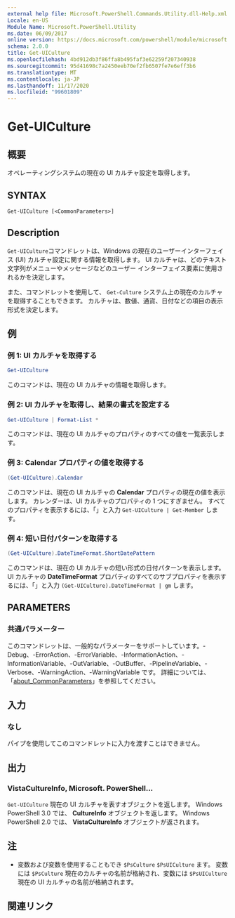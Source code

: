 ```yaml
---
external help file: Microsoft.PowerShell.Commands.Utility.dll-Help.xml
Locale: en-US
Module Name: Microsoft.PowerShell.Utility
ms.date: 06/09/2017
online version: https://docs.microsoft.com/powershell/module/microsoft.powershell.utility/get-uiculture?view=powershell-7.2&WT.mc_id=ps-gethelp
schema: 2.0.0
title: Get-UICulture
ms.openlocfilehash: 4bd912db3f86ffa8b495faf3e62259f207340938
ms.sourcegitcommit: 95d41698c7a2450eeb70ef2fb6507fe7e6eff3b6
ms.translationtype: MT
ms.contentlocale: ja-JP
ms.lasthandoff: 11/17/2020
ms.locfileid: "99601809"
---
```

# Get-UICulture

## 概要
オペレーティングシステムの現在の UI カルチャ設定を取得します。

## SYNTAX

```
Get-UICulture [<CommonParameters>]
```

## Description

`Get-UICulture`コマンドレットは、Windows の現在のユーザーインターフェイス (UI) カルチャ設定に関する情報を取得します。
UI カルチャは、どのテキスト文字列がメニューやメッセージなどのユーザー インターフェイス要素に使用されるかを決定します。

また、コマンドレットを使用して、 `Get-Culture` システム上の現在のカルチャを取得することもできます。
カルチャは、数値、通貨、日付などの項目の表示形式を決定します。

## 例

### 例 1: UI カルチャを取得する

```powershell
Get-UICulture
```

このコマンドは、現在の UI カルチャの情報を取得します。

### 例 2: UI カルチャを取得し、結果の書式を設定する

```powershell
Get-UICulture | Format-List *
```

このコマンドは、現在の UI カルチャのプロパティのすべての値を一覧表示します。

### 例 3: Calendar プロパティの値を取得する

```powershell
(Get-UICulture).Calendar
```

このコマンドは、現在の UI カルチャの **Calendar** プロパティの現在の値を表示します。
カレンダーは、UI カルチャのプロパティの 1 つにすぎません。
すべてのプロパティを表示するには、「」と入力 `Get-UICulture | Get-Member` します。

### 例 4: 短い日付パターンを取得する

```powershell
(Get-UICulture).DateTimeFormat.ShortDatePattern
```

このコマンドは、現在の UI カルチャの短い形式の日付パターンを表示します。
UI カルチャの **DateTimeFormat** プロパティのすべてのサブプロパティを表示するには、「」と入力 `(Get-UICulture).DateTimeFormat | gm` します。

## PARAMETERS

### 共通パラメーター

このコマンドレットは、一般的なパラメーターをサポートしています。-Debug、-ErrorAction、-ErrorVariable、-InformationAction、-InformationVariable、-OutVariable、-OutBuffer、-PipelineVariable、-Verbose、-WarningAction、-WarningVariable です。 詳細については、「[about_CommonParameters](../Microsoft.PowerShell.Core/About/about_CommonParameters.md)」を参照してください。

## 入力

### なし

パイプを使用してこのコマンドレットに入力を渡すことはできません。

## 出力

### VistaCultureInfo, Microsoft. PowerShell...

`Get-UICulture` 現在の UI カルチャを表すオブジェクトを返します。
Windows PowerShell 3.0 では、 **CultureInfo** オブジェクトを返します。
Windows PowerShell 2.0 では、 **VistaCultureInfo** オブジェクトが返されます。

## 注

- 変数および変数を使用することもでき `$PsCulture` `$PsUICulture` ます。 変数には `$PsCulture` 現在のカルチャの名前が格納され、変数には `$PsUICulture` 現在の UI カルチャの名前が格納されます。

## 関連リンク

